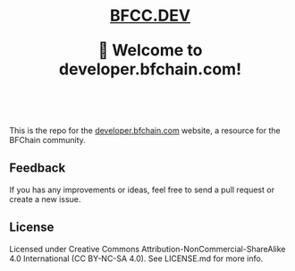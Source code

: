 <h1 align="center" style="margin-top: 1em; margin-bottom: 3em;">
  <p><a href="https://developer.bfchain.com">BFCC.DEV</a></p>
  <p>👋 Welcome to developer.bfchain.com!</p>
</h1>

This is the repo for the [developer.bfchain.com](https://developer.bfchain.com) website, a resource for the BFChain community. 

## Feedback

If you has any improvements or ideas, feel free to send a pull request or create a new issue.

## License

Licensed under Creative Commons Attribution-NonCommercial-ShareAlike 4.0 International (CC BY-NC-SA 4.0). See LICENSE.md for more info.